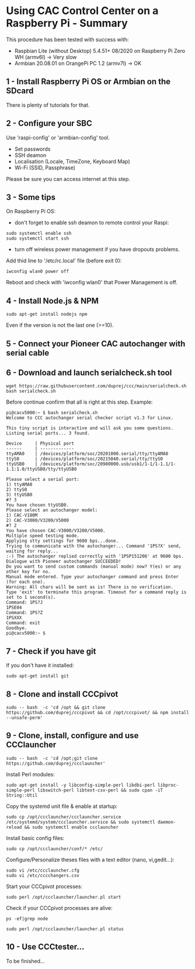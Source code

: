 #  Using CAC Control Center on a Raspberry Pi - Summary
This procedure has been tested with success with:
- Raspbian Lite (without Desktop) 5.4.51+ 08/2020 on Raspberry Pi Zero WH (armv6l) -> Very slow
- Armbian 20.08.01 on OrangePi PC 1.2 (armv7l) -> OK

## 1 - Install Raspberry Pi OS or Armbian on the SDcard
There is plenty of tutorials for that.

## 2 - Configure your SBC 
Use 'raspi-config' or 'armbian-config' tool.
- Set passwords
- SSH deamon
- Localisation (Locale, TimeZone, Keyboard Map)
- Wi-Fi (SSID, Passphrase)

Please be sure you can access internet at this step.

## 3 - Some tips
On Raspberry Pi OS: 

- don't forget to enable ssh deamon to remote control your Raspi:

```console
sudo systemctl enable ssh
sudo systemctl start ssh
```

- turn off wireless power management if you have dropouts problems.

Add thid line to '/etc/rc.local' file (before exit 0):
```console
iwconfig wlan0 power off
```

Reboot and check with 'iwconfig wlan0' that Power Management is off.

## 4 - Install Node.js & NPM
```console
sudo apt-get install nodejs npm
```
Even if the version is not the last one (>=10).

## 5 - Connect your Pioneer CAC autochanger with serial cable

## 6 - Download and launch serialcheck.sh tool
```console
wget https://raw.githubusercontent.com/duprej/ccc/main/serialcheck.sh
bash serialcheck.sh
```

Before continue confirm that all is right at this step. Example:
```console
pi@cacv5000:~ $ bash serialcheck.sh
Welcome to CCC autochanger serial checker script v1.3 for Linux.

This tiny script is interactive and will ask you some questions.
Listing serial ports... 3 found.

Device     | Physical port
------     | -------------
ttyAMA0    | /devices/platform/soc/20201000.serial/tty/ttyAMA0
ttyS0      | /devices/platform/soc/20215040.serial/tty/ttyS0
ttyUSB0    | /devices/platform/soc/20980000.usb/usb1/1-1/1-1.1/1-1.1:1.0/ttyUSB0/tty/ttyUSB0

Please select a serial port:
1) ttyAMA0
2) ttyS0
3) ttyUSB0
#? 3
You have chosen ttyUSB0.
Please select an autochanger model:
1) CAC-V180M
2) CAC-V3000/V3200/V5000
#? 2
You have chosen CAC-V3000/V3200/V5000.
Multiple speed testing mode.
Applying stty settings for 9600 bps...done.
Trying to communicate with the autochanger... Command '1PS?X' send, waiting for reply...
:-) The autochanger replied correctly with '1PSP151206' at 9600 bps.
Dialogue with Pioneer autochanger SUCCEEDED!
Do you want to send custom commands (manual mode) now? Y(es) or any other key for no.
Manual mode entered. Type your autochanger command and press Enter (for each one).
Warning: All chars will be sent as is! There is no verification.
Type 'exit' to terminate this program. Timeout for a command reply is set to 1 second(s).
Command: 1PS?J
1PSE04
Command: 1PS?Z
1PSXXX
Command: exit
Goodbye.
pi@cacv5000:~ $
```
## 7 - Check if you have git
If you don't have it installed:
```console
sudo apt-get install git
```
## 8 - Clone and install CCCpivot
```console
sudo -- bash  -c 'cd /opt && git clone https://github.com/duprej/cccpivot && cd /opt/cccpivot/ && npm install --unsafe-perm'
```
## 9 - Clone, install, configure and use CCClauncher

```console
sudo -- bash  -c 'cd /opt;git clone https://github.com/duprej/ccclauncher'
```

Install Perl modules:

```console
sudo apt-get install -y libconfig-simple-perl libdbi-perl libproc-simple-perl libswitch-perl libtext-csv-perl && sudo cpan -iT String::Util
```

Copy the systemd unit file & enable at startup:

```console
sudo cp /opt/ccclauncher/ccclauncher.service /etc/systemd/system/ccclauncher.service && sudo systemctl daemon-reload && sudo systemctl enable ccclauncher
```

Install basic config files:

```console
sudo cp /opt/ccclauncher/conf/* /etc/
```

Configure/Personalize theses files with a text editor (nano, vi,gedit...):

```console
sudo vi /etc/ccclauncher.cfg
sudo vi /etc/cccchangers.csv
```

Start your CCCpivot processes:

```console
sudo perl /opt/ccclauncher/launcher.pl start
```

Check if your CCCpivot processes are alive:

```console
ps -ef|grep node
```
```console
sudo perl /opt/ccclauncher/launcher.pl status
```
## 10 - Use CCCtester...
To be finished...